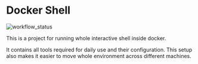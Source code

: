 # Docker Shell

![workflow_status](https://github.com/waszkiewiczj/docker-shell/actions/workflows/main.yml/badge.svg)

This is a project for running whole interactive shell inside docker.

It contains all tools required for daily use and their configuration.
This setup also makes it easier to move whole environment across different machines.
